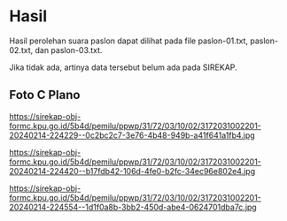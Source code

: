 # Hasil

Hasil perolehan suara paslon dapat dilihat pada file paslon-01.txt, paslon-02.txt, dan paslon-03.txt.

Jika tidak ada, artinya data tersebut belum ada pada SIREKAP.

## Foto C Plano

https://sirekap-obj-formc.kpu.go.id/5b4d/pemilu/ppwp/31/72/03/10/02/3172031002201-20240214-224229--0c2bc2c7-3e76-4b48-949b-a41f641a1fb4.jpg

https://sirekap-obj-formc.kpu.go.id/5b4d/pemilu/ppwp/31/72/03/10/02/3172031002201-20240214-224420--b17fdb42-106d-4fe0-b2fc-34ec96e802e4.jpg

https://sirekap-obj-formc.kpu.go.id/5b4d/pemilu/ppwp/31/72/03/10/02/3172031002201-20240214-224554--1d1f0a8b-3bb2-450d-abe4-0624701dba7c.jpg
